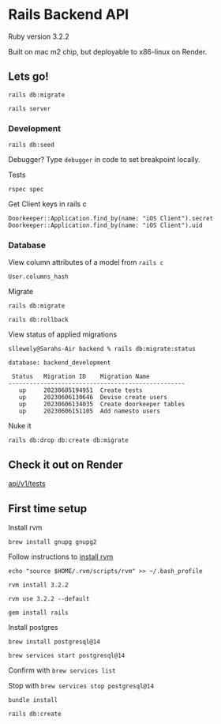# Rails Backend API

Ruby version 3.2.2

Built on mac m2 chip, but deployable to x86-linux on Render.

## Lets go!

```
rails db:migrate
```

```
rails server
```

### Development

```
rails db:seed
```

Debugger?  Type ```debugger``` in code to set breakpoint locally.


Tests

```
rspec spec
```

Get Client keys in rails c

```shell
Doorkeeper::Application.find_by(name: "iOS Client").secret
Doorkeeper::Application.find_by(name: "iOS Client").uid
```


### Database

View column attributes of a model from ```rails c```

```
User.columns_hash
```

Migrate

```shell
rails db:migrate
```

```shell
rails db:rollback
```

View status of applied migrations

```shell
sllewely@Sarahs-Air backend % rails db:migrate:status

database: backend_development

 Status   Migration ID    Migration Name
--------------------------------------------------
   up     20230605194951  Create tests
   up     20230606130646  Devise create users
   up     20230606134035  Create doorkeeper tables
   up     20230606151105  Add namesto users
```

Nuke it

```shell
rails db:drop db:create db:migrate
```


## Check it out on Render

[api/v1/tests](https://recommendations-backend-h7dq.onrender.com/api/v1/tests)


## First time setup

Install rvm

```
brew install gnupg gnupg2
```

Follow instructions to [install rvm](https://rvm.io/rvm/install)

```
echo "source $HOME/.rvm/scripts/rvm" >> ~/.bash_profile
```

```
rvm install 3.2.2
```

```
rvm use 3.2.2 --default
```

```
gem install rails
```


Install postgres

```
brew install postgresql@14
```

```
brew services start postgresql@14
```

Confirm with ```brew services list```


Stop with ```brew services stop postgresql@14```

```
bundle install
```


```
rails db:create
```
